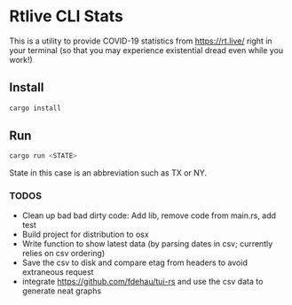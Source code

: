 # Rtlive CLI Stats

This is a utility to provide COVID-19 statistics from https://rt.live/ right in your terminal (so that you may experience existential dread even while you work!)

## Install

```sh
cargo install
```

## Run

```sh
cargo run <STATE>
```

State in this case is an abbreviation such as TX or NY.

### TODOS

- Clean up bad bad dirty code: Add lib, remove code from main.rs, add test
- Build project for distribution to osx
- Write function to show latest data (by parsing dates in csv; currently relies on csv ordering)
- Save the csv to disk and compare etag from headers to avoid extraneous request
- integrate https://github.com/fdehau/tui-rs and use the csv data to generate neat graphs
